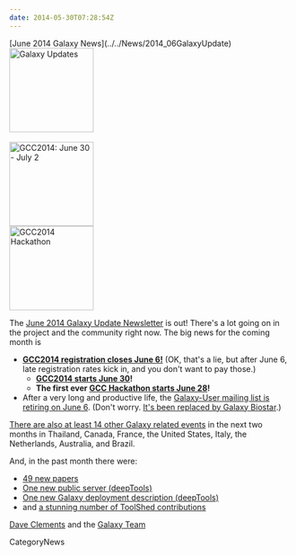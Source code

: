 ```yaml
---
date: 2014-05-30T07:28:54Z
---
```

<div class='newsItemHeader'>[June 2014 Galaxy News](../../News/2014_06GalaxyUpdate)</div>

<div class='right'>
<a href='/GalaxyUpdates/2014_06'><img src='/Images/Logos/GalaxyUpdate200.png' alt='Galaxy Updates' width=150 /></a><br /><br /> <a href='/GalaxyUpdates/2014_06#registration-closes-june-6'><img src='/Images/Logos/GCC2014LogoWide200.png' alt='GCC2014: June 30 - July 2' width="150" /></a><br />
<a href='/GalaxyUpdates/2014_05#galaxy-hackathon-at-gcc2014'><img src='/Images/Logos/GCC2014HackLogoSquare.png' alt='GCC2014 Hackathon' width="150" /></a> 
</div>

The [June 2014 Galaxy Update Newsletter](../../GalaxyUpdates/2014_06) is out!  There's a lot going on in the project and the community right now.  The big news for the coming month is
 
* **[GCC2014 registration closes June 6!](/GalaxyUpdates/2014_06#gcc2014-june-30---july-2-baltimore)**
    (OK, that's a lie, but after June 6, late registration rates kick in, and you don't want to pay those.)
  * **[GCC2014 starts June 30](/GalaxyUpdates/2014_06#gcc2014-june-30---july-2-baltimore)!**
  * **The first ever [GCC Hackathon starts June 28](/GalaxyUpdates/2014_06#galaxy-hackathon-at-gcc2014)!**
* After a very long and productive life, the [Galaxy-User mailing list is retiring on June 6](/GalaxyUpdates/2014_06#galaxy-user-being-retired-june-6).  (Don't worry. [It's been replaced by Galaxy Biostar](/GalaxyUpdates/2014_06#galaxy-user-being-retired-june-6).)

[There are also at least 14 other Galaxy related events](/GalaxyUpdates/2014_06#other-events) in the next two months in Thailand, Canada, France, the United States, Italy, the Netherlands, Australia, and Brazil.

And, in the past month there were:

* [49 new papers](/GalaxyUpdates/2014_06#new-papers)
* [One new public server (deepTools)](/GalaxyUpdates/2014_06#new-public-servers)
* [One new Galaxy deployment description (deepTools)](/GalaxyUpdates/2014_06#galaxy-community-hubs)
* and [a stunning number of ToolShed contributions](/GalaxyUpdates/2014_06#toolshed-contributions)

[Dave Clements](/DaveClements) and the [Galaxy Team](../../GalaxyTeam)


CategoryNews
